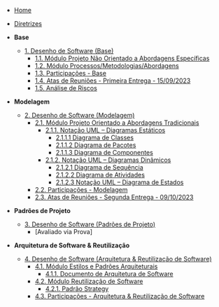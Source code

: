 <!-- docs/_sidebar.md -->

- [Home](README.md)
- [Diretrizes](Diretrizes/Diretrizes.md)

- **Base**
  - [1. Desenho de Software (Base)](Base/1.Base.md)
    - [1.1. Módulo Projeto Não Orientado a Abordagens Específicas](Base/1.1.AbordagemNaoEspecifica.md)
    - [1.2. Módulo Processos/Metodologias/Abordagens](Base/1.2.ProcessosMetodologiasAbordagens.md)
    - [1.3. Participações - Base](Base/1.3.ParticipacoesBase.md)
    - [1.4. Atas de Reuniões - Primeira Entrega - 15/09/2023](Base/1.4AtasPrimeiraEntrega.md)
    - [1.5. Análise de Riscos](Base/1.6.AnalisedeRiscos.md.md)

- **Modelagem**
  - [2. Desenho de Software (Modelagem)](Modelagem/2.Modelagem.md)
    - [2.1. Módulo Projeto Orientado a Abordagens Tradicionais](Modelagem/2.1.ModelagemTradicional.md)
      - [2.1.1. Notação UML – Diagramas Estáticos](Modelagem/2.1.1.UMLEstaticos.md)
        - [2.1.1.1 Diagrama de Classes](Modelagem/2.1.1.1.DiagramadeClasses.md)
        - [2.1.1.2 Diagrama de Pacotes](Modelagem/2.1.1.2.DiagramadePacotes.md)
        - [2.1.1.3 Diagrama de Componentes](Modelagem/2.1.1.3.DiagramaDeComponentes.md)
      - [2.1.2. Notação UML – Diagramas Dinâmicos](Modelagem/2.1.2.UMLDinamicos.md)
        - [2.1.2.1 Diagrama de Sequência](Modelagem/2.1.2.1.DiagramaDeSequencia.md)
        - [2.1.2.2 Diagrama de Atividades](Modelagem/2.1.2.2.DiagramaDeAtividades.md)
        - [2.1.2.3 Notação UML – Diagrama de Estados](Modelagem/2.1.2.3.DiagramaDeEstados.md)
    - [2.2. Participações - Modelagem](Modelagem/2.2.ParticipacoesModelagem.md)
    - [2.3. Atas de Reuniões - Segunda Entrega - 09/10/2023](Modelagem/2.3.AtasSegundaEntrega.md)

- **Padrões de Projeto**
  - [3. Desenho de Software (Padrões de Projeto)](PadroesDeProjeto/3.PadroesDeProjeto.md)
    - [Avaliado via Prova]

- **Arquitetura de Software & Reutilização**
  - [4. Desenho de Software (Arquitetura & Reutilização de Software)](ArquiteturaReutilizacao/4.ArquiteturaReutilizacao.md)
    - [4.1. Módulo Estilos e Padrões Arquiteturais](ArquiteturaReutilizacao/4.1.PadroesArquiteturais.md)
      - [4.1.1. Documento de Arquitetura de Software](ArquiteturaReutilizacao/4.1.1.DAS.md)
    - [4.2. Módulo Reutilização de Software](ArquiteturaReutilizacao/4.2.ReutilizacaoDeSoftware.md)
      - [4.2.1. Padrão Strategy](ArquiteturaReutilizacao/4.2.1.Strategy.md)
    - [4.3. Participações - Arquitetura & Reutilização de Software](ArquiteturaReutilizacao/4.3.ParticipacoesArqReutilizacao.md)
